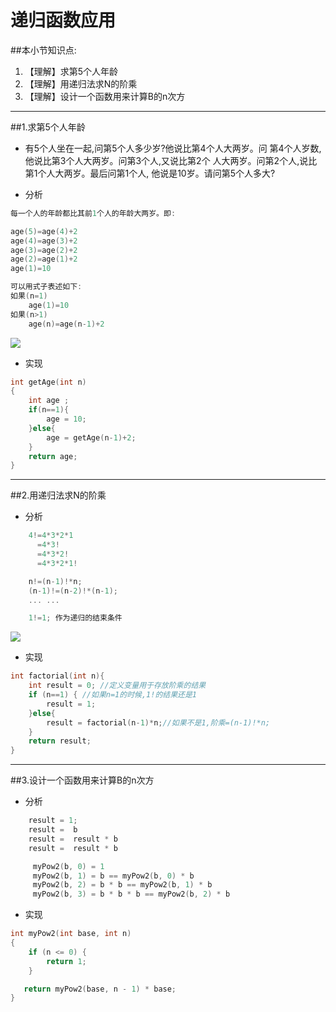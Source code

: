 # 递归函数应用
##本小节知识点:
1. 【理解】求第5个人年龄
2. 【理解】用递归法求N的阶乘
3. 【理解】设计一个函数用来计算B的n次方

---

##1.求第5个人年龄
- 有5个人坐在一起,问第5个人多少岁?他说比第4个人大两岁。问 第4个人岁数,他说比第3个人大两岁。问第3个人,又说比第2个 人大两岁。问第2个人,说比第1个人大两岁。最后问第1个人, 他说是10岁。请问第5个人多大?

- 分析

```c
每一个人的年龄都比其前1个人的年龄大两岁。即:

age(5)=age(4)+2
age(4)=age(3)+2
age(3)=age(2)+2
age(2)=age(1)+2
age(1)=10

可以用式子表述如下:
如果(n=1)
    age(1)=10
如果(n>1)
    age(n)=age(n-1)+2
```

![](http://7xj0kx.com1.z0.glb.clouddn.com/Snip20150516_2.png)

- 实现

```c
int getAge(int n)
{
    int age ;
    if(n==1){
        age = 10;
    }else{
        age = getAge(n-1)+2;
    }
    return age;
}
```
---

##2.用递归法求N的阶乘
- 分析

```c
    4!=4*3*2*1
      =4*3!
      =4*3*2!
      =4*3*2*1!

    n!=(n-1)!*n;
    (n-1)!=(n-2)!*(n-1);
    ... ...

    1!=1; 作为递归的结束条件
```
![](http://7xj0kx.com1.z0.glb.clouddn.com/Snip20150516_1.png)

- 实现

```c
int factorial(int n){
    int result = 0; //定义变量用于存放阶乘的结果
    if (n==1) { //如果n=1的时候,1!的结果还是1
        result = 1;
    }else{
        result = factorial(n-1)*n;//如果不是1,阶乘=(n-1)!*n;
    }
    return result;
}
```
---
##3.设计一个函数用来计算B的n次方
- 分析
```c
    result = 1;
    result =  b
    result =  result * b
    result =  result * b

     myPow2(b, 0) = 1
     myPow2(b, 1) = b == myPow2(b, 0) * b
     myPow2(b, 2) = b * b == myPow2(b, 1) * b
     myPow2(b, 3) = b * b * b == myPow2(b, 2) * b
```

- 实现
```c
int myPow2(int base, int n)
{
    if (n <= 0) {
        return 1;
    }

   return myPow2(base, n - 1) * base;
}
```


